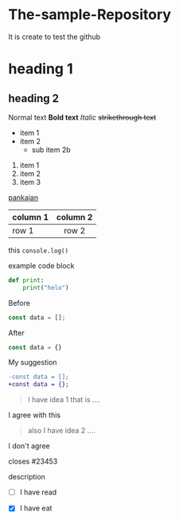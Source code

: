 # The-sample-Repository
It is create to test the github

# heading 1
## heading 2

Normal text
**Bold text**
*Italic*
~~strikethrough text~~

- item 1
- item 2
    - sub item 2b

1. item 1
1. item 2
1. item 3

[pankajan](http://pankajan.me)

| column 1 | column 2 |
|:--- | :---: |
| row 1 | row 2 |


this `console.log()`

example code block

```python
def print:
    print("helo")
```

Before

```js
const data = [];
```
After

```js
const data = {}
```

My suggestion
```diff
-const data = [];
+const data = {};
```

> I have idea 1 that is ....

I agree with this

> also I have idea 2 ....

I don't agree

closes #23453

description

- [ ] I have read
 
- [X] I have eat
